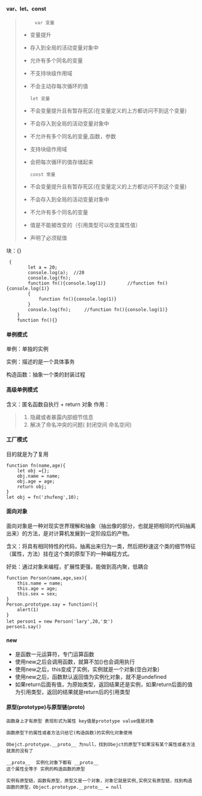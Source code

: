 ####  var、let、const 
>          var 变量
> - 变量提升
> - 存入到全局的活动变量对象中
> - 允许有多个同名的变量
> - 不支持块级作用域
> - 不会主动存每次循环的值
> 
>       let 变量
> - 不会变量提升且有暂存死区(在变量定义的上方都访问不到这个变量)
> - 不会存入到全局的活动变量对象中
> - 不允许有多个同名的变量,函数，参数
> - 支持块级作用域
> - 会把每次循环的值存储起来
>
>       const 常量
>  - 不会变量提升且有暂存死区(在变量定义的上方都访问不到这个变量)
>  - 不会存入到全局的活动变量对象中
>  - 不允许有多个同名的变量
>  - 值是不能被改变的（引用类型可以改变属性值）
>  - 声明了必须赋值

块：{}
```
 {
        let a = 20;
        console.log(a);  //20
        console.log(fn);
        function fn(){console.log(1)}        //function fn(){console.log(1)}
        {
            function fn(){console.log(1)}
        }
        console.log(fn);     //function fn(){console.log(1)}
    }
    function fn(){}
```
#### 单例模式
单例：单独的实例

实例：描述的是一个具体事务

构造函数：抽象一个类的封装过程
#### 高级单例模式
含义：匿名函数自执行 + return 对象
作用：
>   1. 隐藏或者暴露内部细节信息
>   2. 解决了命名冲突的问题(
封闭空间 命名空间)
#### 工厂模式
目的就是为了复用
```
function fn(name,age){
    let obj ={};
    obj.name = name;
    obj.age = age;
    return obj;
}
let obj = fn('zhufeng',10);
```
#### 面向对象
面向对象是一种对现实世界理解和抽象（抽出像的部分，也就是把相同的代码抽离出来）的方法，是对计算机发展到一定阶段后的产物。

含义：将具有相同特性的代码，抽离出来归为一类，然后把秒速这个类的细节特征（属性，方法）挂在这个类的原型下的一种编程方式。

好处：通过对象来编程，扩展性更强，能做到高内聚，低耦合
```
function Person(name,age,sex){
    this.name = name;
    this.age = age;
    this.sex = sex;
}
Person.prototype.say = function(){
    alert(1)
}
let person1 = new Person('lary',20,'女')
person1.say()
```
#### new
- 是函数一元运算符，专门运算函数
- 使用new之后会调用函数，就算不加()也会调用执行
- 使用new之后，this变成了实例，实例就是一个对象(空白对象)
- 使用new之后，函数默认返回值为实例化对象，就不是undefined
- 如果return后面有值，为原始类型，返回结果还是实例，如果return后面的值为引用类型，返回的结果就是return后的引用类型
#### 原型(prototype)与原型链(__proto__)
```
函数身上才有原型 表现形式为属性 key值是prototype value值是对象

函数原型下的属性或者方法只给它(构造函数)的实例化对象使用

Obejct.prototype.__proto__ 为null，找到Obejct的原型下如果没有某个属性或者方法就真的没有了

__proto__  实例化对象下都有 __proto__ 
这个属性全等于 实例的构造函数的原型

实例有原型链，函数有原型，原型又是一个对象，对象它就是实例,实例又有原型链，找到构造函数的原型，Object.prototype.__proto__ = null
```